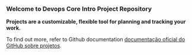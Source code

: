 ### Welcome to Devops Core Intro Project Repository ###

**Projects are a customizable, flexible tool for planning and tracking your work.**

To find out more, refer to Github documentation [documentação oficial do GitHub sobre projetos](https://docs.github.com/issues/planning-and-tracking-with-projects/learning-about-projects/about-projects).
